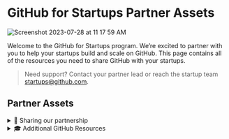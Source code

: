 # GitHub for Startups Partner Assets
![Screenshot 2023-07-28 at 11 17 59 AM](https://github.com/GitHub-for-Startups/Global-Repo/assets/104642274/e41cc942-061d-471d-b428-103543fd95be)
   
Welcome to the GitHub for Startups program. We’re excited to partner with you to help your startups build and scale on GitHub. This page contains all of the resources you need to share GitHub with your startups.

> Need support? Contact your partner lead or reach the startup team startups@github.com.

## Partner Assets
<details><summary>
🚀 Sharing our partnership

</summary>

Hi Founders,

We’re partnering with GitHub for Startups to offer special access to GitHub Enterprise, free for one year (50% off year two), for eligible startups in our ecosystem.

> To get started, use our unique partner link to apply.

The GitHub startup team will review your app within 1-2 business days and follow up with a confirmation email. Email startups@github.com with any questions.

GitHub for Startups Program Overview:

GitHub is the leading AI-powered developer platform to build, scale, and deliver secure software. GitHub helps startups plan, track, collaborate, build, test, and deploy software with a holistic and secure platform that scales with them. As part of GitHub for Startups, eligible startups receive:

- 20 Seats of GitHub Enterprise free for one year and 50% off in year two. Plus, office hours, live education, and networking across GitHub's global community.

Eligibility:
- Must be Series A or earlier, new to GitHub Enterprise, and a portfolio company.

Questions? Reach the GitHub startup team at [startups@github.com](startups.github.com)

- 🌠 Access GitHub's logos [here](https://github.com/logos)

</details> 

<details><summary>
🎓 Additional GitHub Resources

</summary>


- [Customer Stories](https://github.com/customer-stories?type=enterprise): Meet the companies who build with GitHub.

- [About GitHub Enterprise](https://github.com/customer-stories?type=enterprise)


